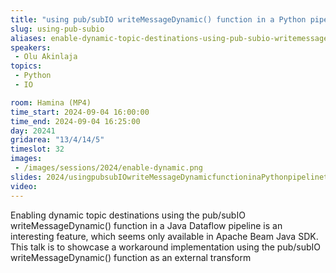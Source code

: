 ```yaml
---
title: "using pub/subIO writeMessageDynamic() function in a Python pipeline to use dynamic topic destination"
slug: using-pub-subio
aliases: enable-dynamic-topic-destinations-using-pub-subio-writemessagedynamic-in-python-pipelines
speakers:
 - Olu Akinlaja
topics:
 - Python
 - IO

room: Hamina (MP4)
time_start: 2024-09-04 16:00:00
time_end: 2024-09-04 16:25:00
day: 20241
gridarea: "13/4/14/5"
timeslot: 32
images:
 - /images/sessions/2024/enable-dynamic.png
slides: 2024/usingpubsubIOwriteMessageDynamicfunctioninaPythonpipelinetousedynamictopicdestination.pdf
video: 
---
```


Enabling dynamic topic destinations using the pub/subIO writeMessageDynamic() function in a Java Dataflow pipeline is an interesting feature, which seems only available in Apache Beam Java SDK. This talk is to showcase a workaround implementation using the pub/subIO writeMessageDynamic() function as an external transform